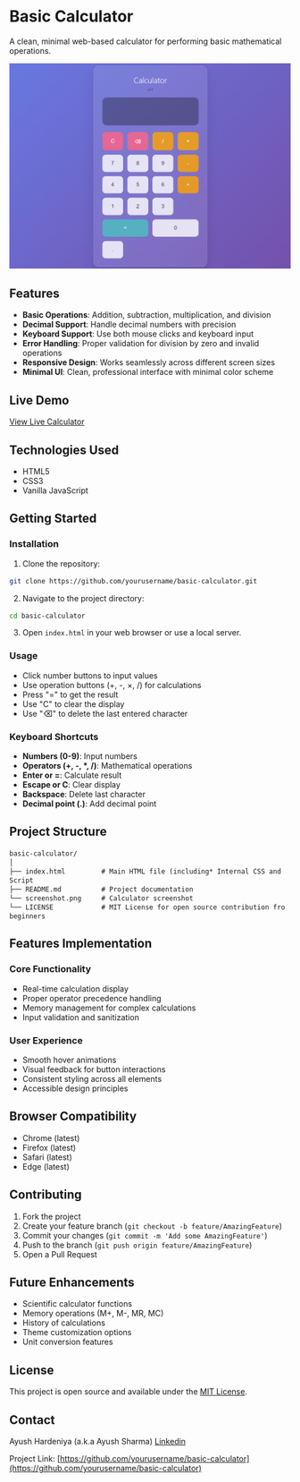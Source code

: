 # Basic Calculator

A clean, minimal web-based calculator for performing basic mathematical operations.

<img src="screenshot.png" />

## Features

- **Basic Operations**: Addition, subtraction, multiplication, and division
- **Decimal Support**: Handle decimal numbers with precision
- **Keyboard Support**: Use both mouse clicks and keyboard input
- **Error Handling**: Proper validation for division by zero and invalid operations
- **Responsive Design**: Works seamlessly across different screen sizes
- **Minimal UI**: Clean, professional interface with minimal color scheme

## Live Demo

[View Live Calculator](https://ayushhardeniya.github.io/basic-calculator)

## Technologies Used

- HTML5
- CSS3
- Vanilla JavaScript

## Getting Started

### Installation

1. Clone the repository:
```bash
git clone https://github.com/yourusername/basic-calculator.git
```

2. Navigate to the project directory:
```bash
cd basic-calculator
```

3. Open `index.html` in your web browser or use a local server.

### Usage

- Click number buttons to input values
- Use operation buttons (+, -, ×, /) for calculations
- Press "=" to get the result
- Use "C" to clear the display
- Use "⌫" to delete the last entered character

### Keyboard Shortcuts

- **Numbers (0-9)**: Input numbers
- **Operators (+, -, *, /)**: Mathematical operations
- **Enter or =**: Calculate result
- **Escape or C**: Clear display
- **Backspace**: Delete last character
- **Decimal point (.)**: Add decimal point

## Project Structure

```
basic-calculator/
│
├── index.html         # Main HTML file (including* Internal CSS and Script
├── README.md          # Project documentation
└── screenshot.png     # Calculator screenshot
└── LICENSE            # MIT License for open source contribution fro beginners
```

## Features Implementation

### Core Functionality
- Real-time calculation display
- Proper operator precedence handling
- Memory management for complex calculations
- Input validation and sanitization

### User Experience
- Smooth hover animations
- Visual feedback for button interactions
- Consistent styling across all elements
- Accessible design principles

## Browser Compatibility

- Chrome (latest)
- Firefox (latest)
- Safari (latest)
- Edge (latest)

## Contributing

1. Fork the project
2. Create your feature branch (`git checkout -b feature/AmazingFeature`)
3. Commit your changes (`git commit -m 'Add some AmazingFeature'`)
4. Push to the branch (`git push origin feature/AmazingFeature`)
5. Open a Pull Request

## Future Enhancements

- Scientific calculator functions
- Memory operations (M+, M-, MR, MC)
- History of calculations
- Theme customization options
- Unit conversion features

## License

This project is open source and available under the [MIT License](LICENSE).

## Contact

Ayush Hardeniya (a.k.a Ayush Sharma)
[Linkedin](https://linkedin.com/in/ayushhardeniya)

Project Link: [https://github.com/yourusername/basic-calculator](https://github.com/yourusername/basic-calculator)
